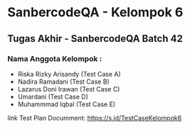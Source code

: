 # SanbercodeQA - Kelompok 6
## Tugas Akhir - SanbercodeQA Batch 42

### Nama Anggota Kelompok : 
<ul>
<li>Riska Rizky Arisandy (Test Case A)</li>
<li>Nadira Ramadani (Test Case B)</li>
<li>Lazarus Doni Irawan (Test Case C)</li>
<li>Umardani (Test Case D)</li>
<li>Muhammmad Iqbal (Test Case E)</li>
</ul>

link Test Plan Documment: https://s.id/TestCaseKelompok6

